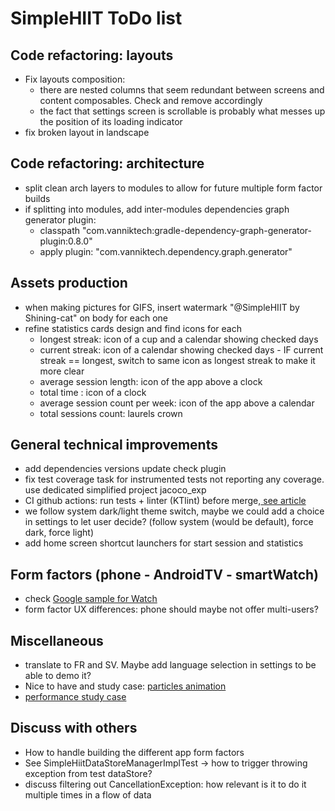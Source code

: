 # SimpleHIIT ToDo list

## Code refactoring: layouts
* Fix layouts composition:
  * there are nested columns that seem redundant between screens and content composables. Check and remove accordingly
  * the fact that settings screen is scrollable is probably what messes up the position of its loading indicator
* fix broken layout in landscape

## Code refactoring: architecture
* split clean arch layers to modules to allow for future multiple form factor builds
* if splitting into modules, add inter-modules dependencies graph generator plugin:
  * classpath "com.vanniktech:gradle-dependency-graph-generator-plugin:0.8.0"
  * apply plugin: "com.vanniktech.dependency.graph.generator"

## Assets production
* when making pictures for GIFS, insert watermark "@SimpleHIIT by Shining-cat" on body for each one
* refine statistics cards design and find icons for each
  * longest streak: icon of a cup and a calendar showing checked days
  * current streak: icon of a calendar showing checked days - IF current streak == longest, switch to same icon as longest streak to make it more clear
  * average session length: icon of the app above a clock
  * total time : icon of a clock
  * average session count per week: icon of the app above a calendar
  * total sessions count: laurels crown

## General technical improvements
* add dependencies versions update check plugin
* fix test coverage task for instrumented tests not reporting any coverage. use dedicated simplified project jacoco_exp
* CI github actions: run tests + linter (KTlint) before merge,[ see article](https://medium.com/geekculture/how-to-build-sign-and-publish-android-application-using-github-actions-aa6346679254)
* we follow system dark/light theme switch, maybe we could add a choice in settings to let user decide? (follow system (would be default), force dark, force light)
* add home screen shortcut launchers for start session and statistics

## Form factors (phone - AndroidTV - smartWatch)
* check [Google sample for Watch](https://github.com/android/wear-os-samples/tree/main/WearVerifyRemoteApp)
* form factor UX differences: phone should maybe not offer multi-users?

## Miscellaneous
* translate to FR and SV. Maybe add language selection in settings to be able to demo it?
* Nice to have and study case: [particles animation](https://proandroiddev.com/creating-a-particle-explosion-animation-in-jetpack-compose-4ee42022bbfa)
* [performance study case](https://proandroiddev.com/jetpack-compose-tutorial-improving-performance-in-dribbble-audio-app-b19848cf12e3)

## Discuss with others
* How to handle building the different app form factors
* See SimpleHiitDataStoreManagerImplTest -> how to trigger throwing exception from test dataStore?
* discuss filtering out CancellationException: how relevant is it to do it multiple times in a flow of data


